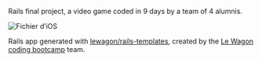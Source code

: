 Rails final project, a video game coded in 9 days by a team of 4 alumnis.

![Fichier d’iOS](https://work4meproject.atlassian.net/994d5a49-9b57-4724-b6e0-baa44f66633d#media-blob-url=true&id=2a2b8af9-9eb3-43eb-9f33-11435e3a99f9&collection=contentId-327681&contextId=327681&mimeType=image%2Fpng&name=image-20211202-221628.png&size=85075&height=561&width=959&alt=)

Rails app generated with [lewagon/rails-templates](https://github.com/lewagon/rails-templates), created by the [Le Wagon coding bootcamp](https://www.lewagon.com) team.
